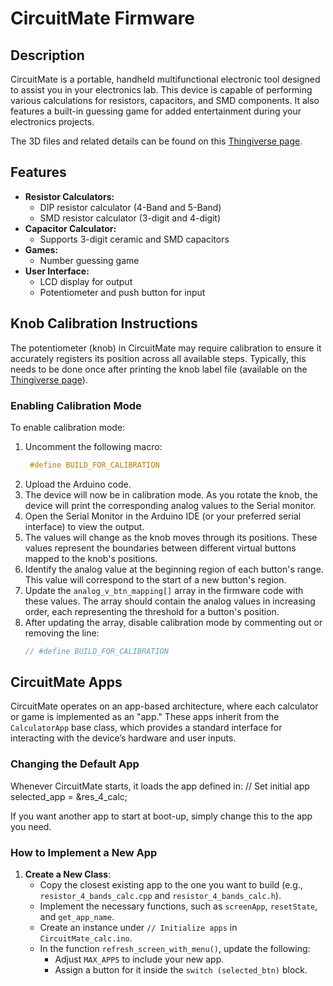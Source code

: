 
# CircuitMate Firmware

## Description

CircuitMate is a portable, handheld multifunctional electronic tool designed to assist you in your electronics lab. This device is capable of performing various calculations for resistors, capacitors, and SMD components. It also features a built-in guessing game for added entertainment during your electronics projects.

The 3D files and related details can be found on this [Thingiverse page](https://www.thingiverse.com/thing:6741874).

## Features

- **Resistor Calculators:**
  - DIP resistor calculator (4-Band and 5-Band)
  - SMD resistor calculator (3-digit and 4-digit)
- **Capacitor Calculator:**
  - Supports 3-digit ceramic and SMD capacitors
- **Games:**
  - Number guessing game
- **User Interface:**
  - LCD display for output
  - Potentiometer and push button for input

## Knob Calibration Instructions

The potentiometer (knob) in CircuitMate may require calibration to ensure it accurately registers its position across all available steps. Typically, this needs to be done once after printing the knob label file (available on the [Thingiverse page](https://www.thingiverse.com/thing:6741874)).

### Enabling Calibration Mode

To enable calibration mode:

1. Uncomment the following macro:
   ```cpp
    #define BUILD_FOR_CALIBRATION
   ```
2. Upload the Arduino code.
3. The device will now be in calibration mode. As you rotate the knob, the device will print the corresponding analog values to the Serial monitor.
4. Open the Serial Monitor in the Arduino IDE (or your preferred serial interface) to view the output.
5. The values will change as the knob moves through its positions. These values represent the boundaries between different virtual buttons mapped to the knob's positions.
6. Identify the analog value at the beginning region of each button's range. This value will correspond to the start of a new button's region.
7. Update the `analog_v_btn_mapping[]` array in the firmware code with these values. The array should contain the analog values in increasing order, each representing the threshold for a button's position.
8. After updating the array, disable calibration mode by commenting out or removing the line:
   ```cpp
   // #define BUILD_FOR_CALIBRATION
   ```
## CircuitMate Apps

CircuitMate operates on an app-based architecture, where each calculator or game is implemented as an "app." These apps inherit from the `CalculatorApp` base class, which provides a standard interface for interacting with the device’s hardware and user inputs.

### Changing the Default App

Whenever CircuitMate starts, it loads the app defined in:
// Set initial app
selected_app = &res_4_calc;

If you want another app to start at boot-up, simply change this to the app you need.

### How to Implement a New App

1. **Create a New Class**: 
   - Copy the closest existing app to the one you want to build (e.g., `resistor_4_bands_calc.cpp` and `resistor_4_bands_calc.h`).
   - Implement the necessary functions, such as `screenApp`, `resetState`, and `get_app_name`.
   - Create an instance under `// Initialize apps` in `CircuitMate_calc.ino`.
   - In the function `refresh_screen_with_menu()`, update the following:
     - Adjust `MAX_APPS` to include your new app.
     - Assign a button for it inside the `switch (selected_btn)` block.
